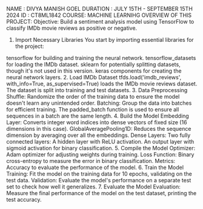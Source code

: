 NAME : DIVYA MANISH GOEL
DURATION : JULY 15TH - SEPTEMBER 15TH 2024
ID : CT8ML1842
COURSE: MACHINE LEARNIHG
OVERVIEW OF THIS PROJECT: 
Objective: Build a sentiment analysis model using TensorFlow to classify IMDb movie reviews as positive or negative.

1. Import Necessary Libraries
You start by importing essential libraries for the project:

tensorflow for building and training the neural network.
tensorflow_datasets for loading the IMDb dataset.
sklearn for potentially splitting datasets, though it's not used in this version.
keras components for creating the neural network layers.
2. Load IMDb Dataset
tfds.load('imdb_reviews', with_info=True, as_supervised=True) loads the IMDb movie reviews dataset.
The dataset is split into training and test datasets.
3. Data Preprocessing
Shuffle: Randomize the order of the training data to ensure the model doesn't learn any unintended order.
Batching: Group the data into batches for efficient training. The padded_batch function is used to ensure all sequences in a batch are the same length.
4. Build the Model
Embedding Layer: Converts integer word indices into dense vectors of fixed size (16 dimensions in this case).
GlobalAveragePooling1D: Reduces the sequence dimension by averaging over all the embeddings.
Dense Layers: Two fully connected layers:
A hidden layer with ReLU activation.
An output layer with sigmoid activation for binary classification.
5. Compile the Model
Optimizer: Adam optimizer for adjusting weights during training.
Loss Function: Binary cross-entropy to measure the error in binary classification.
Metrics: Accuracy to evaluate the performance of the model.
6. Train the Model
Training: Fit the model on the training data for 10 epochs, validating on the test data.
Validation: Evaluate the model's performance on a separate test set to check how well it generalizes.
7. Evaluate the Model
Evaluation: Measure the final performance of the model on the test dataset, printing the test accuracy.

